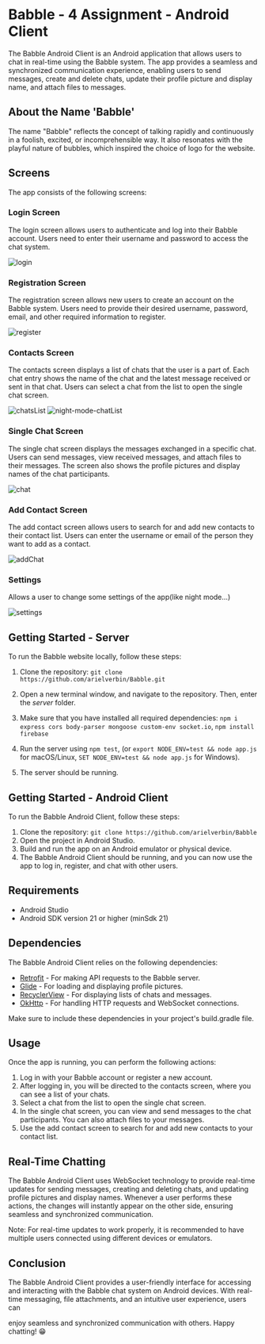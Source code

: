 # Babble - 4 Assignment - Android Client

The Babble Android Client is an Android application that allows users to chat in real-time using the Babble system. The app provides a seamless and synchronized communication experience, enabling users to send messages, create and delete chats, update their profile picture and display name, and attach files to messages.
## About the Name 'Babble'

The name "Babble" reflects the concept of talking rapidly and continuously in a foolish, excited, or incomprehensible way. It also resonates with the playful nature of bubbles, which inspired the choice of logo for the website.

## Screens

The app consists of the following screens:

### Login Screen

The login screen allows users to authenticate and log into their Babble account. Users need to enter their username and password to access the chat system.

![login](https://github.com/arielverbin/Babble/assets/106393592/b8ceed2b-f31c-40bb-9d5b-9f4611845470)



### Registration Screen

The registration screen allows new users to create an account on the Babble system. Users need to provide their desired username, password, email, and other required information to register.

![register](https://github.com/arielverbin/Babble/assets/106393592/f9d4fcc3-6979-4a1c-9d9f-13b8c2ac7cce)


### Contacts Screen

The contacts screen displays a list of chats that the user is a part of. Each chat entry shows the name of the chat and the latest message received or sent in that chat. Users can select a chat from the list to open the single chat screen.

![chatsList](https://github.com/arielverbin/Babble/assets/106393592/77766b0a-9998-4797-8f3d-20950f8bb4be) ![night-mode-chatList](https://github.com/arielverbin/Babble/assets/106393592/210cd1b4-bba0-4d17-a2ce-dcd9e0b224cc)

### Single Chat Screen

The single chat screen displays the messages exchanged in a specific chat. Users can send messages, view received messages, and attach files to their messages. The screen also shows the profile pictures and display names of the chat participants.

![chat](https://github.com/arielverbin/Babble/assets/106393592/d99b7db7-c543-4a2a-b969-f8d8fbca1bc7)


### Add Contact Screen

The add contact screen allows users to search for and add new contacts to their contact list. Users can enter the username or email of the person they want to add as a contact.

![addChat](https://github.com/arielverbin/Babble/assets/106393592/37955b73-ce71-4274-b01f-53b30f9e90c4)

### Settings

Allows a user to change some settings of the app(like night mode...)

![settings](https://github.com/arielverbin/Babble/assets/106393592/f751d33c-9272-4707-b4b5-5e8e09adca69)


## Getting Started - Server

To run the Babble website locally, follow these steps:

1. Clone the repository: `git clone https://github.com/arielverbin/Babble.git`

2. Open a new terminal window, and navigate to the repository. Then, enter the *server* folder.
3. Make sure that you have installed all required dependencies: `npm i express cors body-parser mongoose custom-env socket.io`, `npm install firebase`
4. Run the server using `npm test`, (or `export NODE_ENV=test && node app.js` for macOS/Linux, `SET NODE_ENV=test && node app.js` for Windows).
5. The server should be running.

## Getting Started - Android Client

To run the Babble Android Client, follow these steps:

1. Clone the repository: `git clone https://github.com/arielverbin/Babble`
2. Open the project in Android Studio.
3. Build and run the app on an Android emulator or physical device.
4. The Babble Android Client should be running, and you can now use the app to log in, register, and chat with other users.

## Requirements

- Android Studio
- Android SDK version 21 or higher (minSdk 21)

## Dependencies

The Babble Android Client relies on the following dependencies:

- [Retrofit](https://square.github.io/retrofit/) - For making API requests to the Babble server.
- [Glide](https://github.com/bumptech/glide) - For loading and displaying profile pictures.
- [RecyclerView](https://developer.android.com/guide/topics/ui/layout/recyclerview) - For displaying lists of chats and messages.
- [OkHttp](https://square.github.io/okhttp/) - For handling HTTP requests and WebSocket connections.

Make sure to include these dependencies in your project's build.gradle file.

## Usage

Once the app is running, you can perform the following actions:

1. Log in with your Babble account or register a new account.
2. After logging in, you will be directed to the contacts screen, where you can see a list of your chats.
3. Select a chat from the list to open the single chat screen.
4. In the single chat screen, you can view and send messages to the chat participants. You can also attach files to your messages.
5. Use the add contact screen to search for and add new contacts to your contact list.

## Real-Time Chatting

The Babble Android Client uses WebSocket technology to provide real-time updates for sending messages, creating and deleting chats, and updating profile pictures and display names. Whenever a user performs these actions, the changes will instantly appear on the other side, ensuring seamless and synchronized communication.

Note: For real-time updates to work properly, it is recommended to have multiple users connected using different devices or emulators.

## Conclusion

The Babble Android Client provides a user-friendly interface for accessing and interacting with the Babble chat system on Android devices. With real-time messaging, file attachments, and an intuitive user experience, users can

enjoy seamless and synchronized communication with others. Happy chatting! 😁
